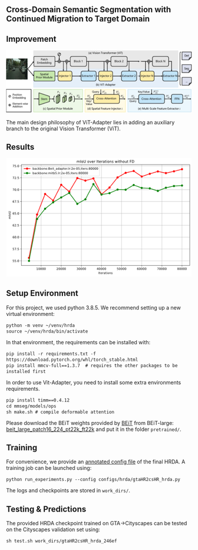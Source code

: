 ## Cross-Domain Semantic Segmentation with Continued Migration to Target Domain

## Improvement
![backbone improvement](resources/vit-adapter.png)

The main design philosophy of ViT-Adapter lies in adding an auxiliary branch to the original Vision Transformer (ViT).

## Results
![backbone result](resources/result.png)

## Setup Environment

For this project, we used python 3.8.5. We recommend setting up a new virtual
environment:

```shell
python -m venv ~/venv/hrda
source ~/venv/hrda/bin/activate
```

In that environment, the requirements can be installed with:

```shell
pip install -r requirements.txt -f https://download.pytorch.org/whl/torch_stable.html
pip install mmcv-full==1.3.7  # requires the other packages to be installed first
```

In order to use Vit-Adapter, you need to install some extra environments requirements.

```shell
pip install timm==0.4.12
cd mmseg/models/ops
sh make.sh # compile deformable attention
```

Please download the BEiT weights provided by [BEiT](https://github.com/microsoft/unilm/tree/master/beit) from BEiT-large: [beit_large_patch16_224_pt22k_ft22k](https://github.com/addf400/files/releases/download/v1.0/beit_large_patch16_224_pt22k_ft22k.pth) and put it in the folder `pretrained/`.



## Training

For convenience, we provide an [annotated config file](configs/hrda/gtaHR2csHR_hrda.py)
of the final HRDA. A training job can be launched using:

```shell
python run_experiments.py --config configs/hrda/gtaHR2csHR_hrda.py
```

The logs and checkpoints are stored in `work_dirs/`.

## Testing & Predictions

The provided HRDA checkpoint trained on GTA→Cityscapes can be tested on the
Cityscapes validation set using:

```shell
sh test.sh work_dirs/gtaHR2csHR_hrda_246ef
```
